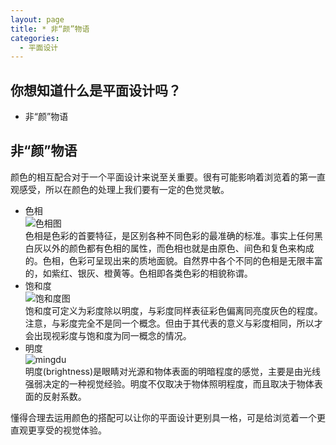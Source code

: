 ```yaml
---
layout: page
title: * 非“颜”物语
categories:
  - 平面设计
---
```

## 你想知道什么是平面设计吗？  
* 非“颜”物语
## 非“颜”物语  
颜色的相互配合对于一个平面设计来说至关重要。很有可能影响着浏览着的第一直观感受，所以在颜色的处理上我们要有一定的色觉灵敏。
* 色相  
![色相图](http://image.so.com/view?q=%E8%89%B2%E7%9B%B8&src=tab_www&correct=%E8%89%B2%E7%9B%B8&ancestor=list&cmsid=5e4607efc2dc6623dfe5cf9adb5bebaf&cmran=0&cmras=0&cn=0&gn=0&kn=15&fsn=75&adstar=0#id=d1263670d79e69babad678d158d5b0b3&currsn=0&ps=72&pc=72)  
色相是色彩的首要特征，是区别各种不同色彩的最准确的标准。事实上任何黑白灰以外的颜色都有色相的属性，而色相也就是由原色、间色和复色来构成的。色相，色彩可呈现出来的质地面貌。自然界中各个不同的色相是无限丰富的，如紫红、银灰、橙黄等。色相即各类色彩的相貌称谓。
* 饱和度  
![饱和度图](http://image.so.com/view?q=%E9%A5%B1%E5%92%8C%E5%BA%A6%E9%AB%98%E4%BD%8E%E5%AF%B9%E6%AF%94%E5%9B%BE%E7%89%87&correct=%E9%A5%B1%E5%92%8C%E5%BA%A6%E9%AB%98%E4%BD%8E%E5%AF%B9%E6%AF%94%E5%9B%BE%E7%89%87&ancestor=list&cmsid=cc6c09bbddbb22cd723e636127ad233d&cmran=0&cmras=0&cn=0&gn=0&kn=0&fsn=60&adstar=0#id=ae5d9be4db0ff44654a07094ad8139f8&currsn=0&ps=60&pc=60)  
饱和度可定义为彩度除以明度，与彩度同样表征彩色偏离同亮度灰色的程度。注意，与彩度完全不是同一个概念。但由于其代表的意义与彩度相同，所以才会出现视彩度与饱和度为同一概念的情况。
* 明度  
![mingdu](http://image.so.com/view?q=%E6%98%8E%E5%BA%A6&src=srp&correct=%E6%98%8E%E5%BA%A6&ancestor=list&cmsid=e91613773b7f68c678dccbead960dffd&cmran=0&cmras=0&cn=0&gn=0&kn=6&fsn=66&adstar=0#id=2e4d413c95d1b450ae15408f76a770b6&currsn=0&ps=65&pc=65)  
明度(brightness)是眼睛对光源和物体表面的明暗程度的感觉，主要是由光线强弱决定的一种视觉经验。明度不仅取决于物体照明程度，而且取决于物体表面的反射系数。

懂得合理去运用颜色的搭配可以让你的平面设计更别具一格，可是给浏览着一个更直观更享受的视觉体验。